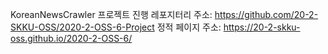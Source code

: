 KoreanNewsCrawler 프로젝트 진행 레포지터리 주소: https://github.com/20-2-SKKU-OSS/2020-2-OSS-6-Project
정적 페이지 주소: https://20-2-skku-oss.github.io/2020-2-OSS-6/
